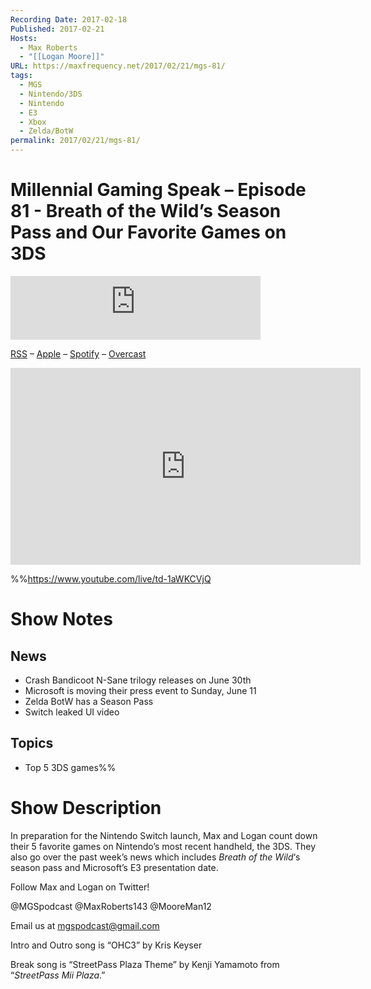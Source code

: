 ```yaml
---
Recording Date: 2017-02-18
Published: 2017-02-21
Hosts:
  - Max Roberts
  - "[[Logan Moore]]"
URL: https://maxfrequency.net/2017/02/21/mgs-81/
tags:
  - MGS
  - Nintendo/3DS
  - Nintendo
  - E3
  - Xbox
  - Zelda/BotW
permalink: 2017/02/21/mgs-81/
---
```

# Millennial Gaming Speak – Episode 81 - Breath of the Wild’s Season Pass and Our Favorite Games on 3DS

<iframe src="https://podcasters.spotify.com/pod/show/millennialgamingspeak/embed/episodes/Episode-81-Breath-of-the-Wilds-Season-Pass-and-Our-Favorite-Games-on-3DS-e1adhs4/a-a6ts43g" height="102px" width="400px" frameborder="0" scrolling="no"></iframe>

[RSS](https://anchor.fm/s/74aa3858/podcast/rss) – [Apple](https://podcasts.apple.com/us/podcast/episode-3-gdc-wrap-up/id1000915981?i=1000542222515) – [Spotify](https://open.spotify.com/episode/7wePXT4Bt22LWifVLx3n8y) – [Overcast](https://overcast.fm/+EtIgeWxEU)

<div class=iframe-container>
<iframe width="560" height="315" src="https://www.youtube-nocookie.com/embed/td-1aWKCVjQ?si=Zy13lOtWxTOF_POg" title="YouTube video player" frameborder="0" allow="accelerometer; autoplay; clipboard-write; encrypted-media; gyroscope; picture-in-picture; web-share" allowfullscreen></iframe>
</div>

%%https://www.youtube.com/live/td-1aWKCVjQ

# Show Notes

## News

- Crash Bandicoot N-Sane trilogy releases on June 30th
- Microsoft is moving their press event to Sunday, June 11
- Zelda BotW has a Season Pass
- Switch leaked UI video
## Topics

- Top 5 3DS games%%
# Show Description

In preparation for the Nintendo Switch launch, Max and Logan count down their 5 favorite games on Nintendo’s most recent handheld, the 3DS. They also go over the past week’s news which includes *Breath of the Wild*‘s season pass and Microsoft’s E3 presentation date.

Follow Max and Logan on Twitter!

@MGSpodcast
@MaxRoberts143
@MooreMan12

Email us at mgspodcast@gmail.com

Intro and Outro song is “OHC3” by Kris Keyser

Break song is “StreetPass Plaza Theme” by Kenji Yamamoto from “*StreetPass Mii Plaza*.”